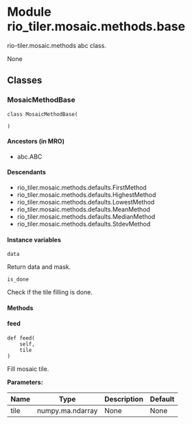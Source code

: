 # Module rio_tiler.mosaic.methods.base

rio-tiler.mosaic.methods abc class.

None

## Classes

### MosaicMethodBase

```python3
class MosaicMethodBase(
    
)
```

#### Ancestors (in MRO)

* abc.ABC

#### Descendants

* rio_tiler.mosaic.methods.defaults.FirstMethod
* rio_tiler.mosaic.methods.defaults.HighestMethod
* rio_tiler.mosaic.methods.defaults.LowestMethod
* rio_tiler.mosaic.methods.defaults.MeanMethod
* rio_tiler.mosaic.methods.defaults.MedianMethod
* rio_tiler.mosaic.methods.defaults.StdevMethod

#### Instance variables

```python3
data
```

Return data and mask.

```python3
is_done
```

Check if the tile filling is done.

#### Methods

    
#### feed

```python3
def feed(
    self,
    tile
)
```

    
Fill mosaic tile.

**Parameters:**

| Name | Type | Description | Default |
|---|---|---|---|
| tile | numpy.ma.ndarray | None | None |